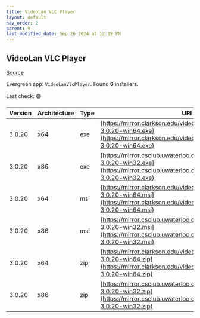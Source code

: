 ```yaml
---
title: VideoLan VLC Player 
layout: default
nav_order: 2
parent: V
last_modified_date: Sep 26 2024 at 12:19 PM
---
```


## VideoLan VLC Player 

[Source](https://www.videolan.org/vlc/)

Evergreen app: `VideoLanVlcPlayer`. Found **6** installers.

Last check: 🟢

| Version | Architecture | Type | URI                                                                                                                                                          |
| ------- | ------------ | ---- | ------------------------------------------------------------------------------------------------------------------------------------------------------------ |
| 3.0.20  | x64          | exe  | [https://mirror.clarkson.edu/videolan/vlc/3.0.20/win64/vlc-3.0.20-win64.exe](https://mirror.clarkson.edu/videolan/vlc/3.0.20/win64/vlc-3.0.20-win64.exe)     |
| 3.0.20  | x86          | exe  | [https://mirror.csclub.uwaterloo.ca/vlc/vlc/3.0.20/win32/vlc-3.0.20-win32.exe](https://mirror.csclub.uwaterloo.ca/vlc/vlc/3.0.20/win32/vlc-3.0.20-win32.exe) |
| 3.0.20  | x64          | msi  | [https://mirror.clarkson.edu/videolan/vlc/3.0.20/win64/vlc-3.0.20-win64.msi](https://mirror.clarkson.edu/videolan/vlc/3.0.20/win64/vlc-3.0.20-win64.msi)     |
| 3.0.20  | x86          | msi  | [https://mirror.csclub.uwaterloo.ca/vlc/vlc/3.0.20/win32/vlc-3.0.20-win32.msi](https://mirror.csclub.uwaterloo.ca/vlc/vlc/3.0.20/win32/vlc-3.0.20-win32.msi) |
| 3.0.20  | x64          | zip  | [https://mirror.clarkson.edu/videolan/vlc/3.0.20/win64/vlc-3.0.20-win64.zip](https://mirror.clarkson.edu/videolan/vlc/3.0.20/win64/vlc-3.0.20-win64.zip)     |
| 3.0.20  | x86          | zip  | [https://mirror.csclub.uwaterloo.ca/vlc/vlc/3.0.20/win32/vlc-3.0.20-win32.zip](https://mirror.csclub.uwaterloo.ca/vlc/vlc/3.0.20/win32/vlc-3.0.20-win32.zip) |
